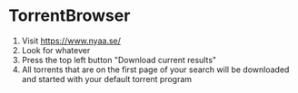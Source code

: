 # TorrentBrowser

1. Visit https://www.nyaa.se/
2. Look for whatever
3. Press the top left button "Download current results"
4. All torrents that are on the first page of your search will be downloaded and started with your default torrent program
